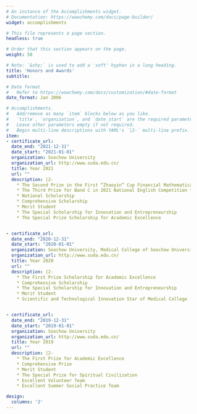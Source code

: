 ```yaml
---
# An instance of the Accomplishments widget.
# Documentation: https://wowchemy.com/docs/page-builder/
widget: accomplishments

# This file represents a page section.
headless: true

# Order that this section appears on the page.
weight: 50

# Note: `&shy;` is used to add a 'soft' hyphen in a long heading.
title: 'Honors and Awards'
subtitle:

# Date format
#   Refer to https://wowchemy.com/docs/customization/#date-format
date_format: Jan 2006

# Accomplishments.
#   Add/remove as many `item` blocks below as you like.
#   `title`, `organization`, and `date_start` are the required parameters.
#   Leave other parameters empty if not required.
#   Begin multi-line descriptions with YAML's `|2-` multi-line prefix.
item:
- certificate_url: 
  date_end: "2021-12-31"
  date_start: "2021-01-01"
  organization: Soochow University
  organization_url: http://www.suda.edu.cn/
  title: Year 2021
  url: ""
  description: |2-
    * The Second Prize in the First “Zhaoyin” Cup Financial Mathematical Modeling Competition
    * The Third Prize for Band C in 2021 National English Competition for College Students 
    * National Scholarship
    * Comprehensive Scholarship
    * Merit Student
    * The Special Scholarship for Innovation and Entrepreneurship
    * The Special Prize Scholarship for Academic Excellence


- certificate_url: 
  date_end: "2020-12-31"
  date_start: "2020-01-01"
  organization: Soochow University, Medical College of Soochow University
  organization_url: http://www.suda.edu.cn/
  title: Year 2020
  url: ""
  description: |2-
    * The First Prize Scholarship for Academic Excellence
    * Comprehensive Scholarship
    * The Special Scholarship for Innovation and Entrepreneurship
    * Merit Student
    * Scientific and Technological Innovation Star of Medical College


- certificate_url: 
  date_end: "2019-12-31"
  date_start: "2019-01-01"
  organization: Soochow University
  organization_url: http://www.suda.edu.cn/
  title: Year 2019
  url: ""
  description: |2-
    * The First Prize for Academic Excellence
    * Comprehensive Prize
    * Merit Student
    * The Special Prize for Spiritual Civilization
    * Excellent Volunteer Team
    * Excellent Summer Social Practice Team

design:
  columns: '2' 
---
```

